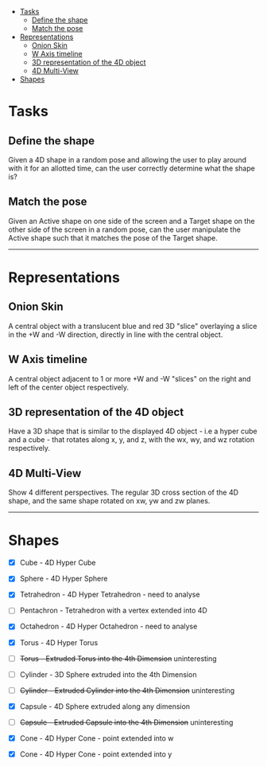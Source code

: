 - [Tasks](#tasks)
  - [Define the shape](#define-the-shape)
  - [Match the pose](#match-the-pose)
- [Representations](#representations)
  - [Onion Skin](#onion-skin)
  - [W Axis timeline](#w-axis-timeline)
  - [3D representation of the 4D object](#3d-representation-of-the-4d-object)
  - [4D Multi-View](#4d-multi-view)
- [Shapes](#shapes)

# Tasks

## Define the shape

Given a 4D shape in a random pose and allowing the user to play around with it for an allotted time, can the user correctly determine what the shape is?

## Match the pose

Given an Active shape on one side of the screen and a Target shape on the other side of the screen in a random pose, can the user manipulate the Active shape such that it matches the pose of the Target shape.

---

# Representations

## Onion Skin

A central object with a translucent blue and red 3D "slice" overlaying a slice in the +W and -W direction, directly in line with the central object.

## W Axis timeline

A central object adjacent to 1 or more +W and -W "slices" on the right and left of the center object respectively.

## 3D representation of the 4D object

Have a 3D shape that is similar to the displayed 4D object - i.e a hyper cube and a cube - that rotates along x, y, and z, with the wx, wy, and wz rotation respectively.

## 4D Multi-View

Show 4 different perspectives. The regular 3D cross section of the 4D shape, and the same shape rotated on xw, yw and zw planes.

---

# Shapes

 - [x] Cube - 4D Hyper Cube

 - [x] Sphere - 4D Hyper Sphere

 - [x] Tetrahedron - 4D Hyper Tetrahedron - need to analyse
 - [ ] Pentachron - Tetrahedron with a vertex extended into 4D

 - [x] Octahedron - 4D Hyper Octahedron - need to analyse

 - [x] Torus - 4D Hyper Torus
 - [ ] ~~Torus - Extruded Torus into the 4th Dimension~~ uninteresting

 - [ ] Cylinder - 3D Sphere extruded into the 4th Dimension
 - [ ] ~~Cylinder - Extruded Cylinder into the 4th Dimension~~ uninteresting

 - [x] Capsule - 4D Sphere extruded along any dimension
 - [ ] ~~Capsule - Extruded Capsule into the 4th Dimension~~ uninteresting

 - [x] Cone - 4D Hyper Cone - point extended into w
 - [x] Cone - 4D Hyper Cone - point extended into y

